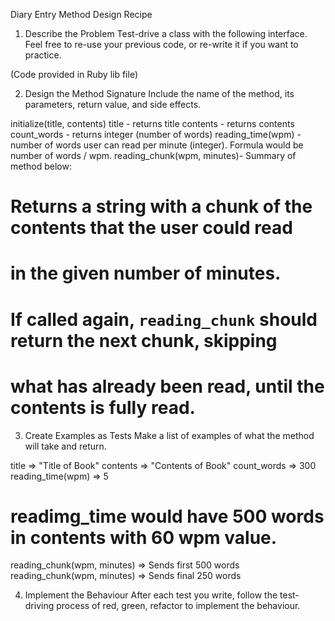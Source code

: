 Diary Entry Method Design Recipe
1. Describe the Problem
Test-drive a class with the following interface. Feel free to re-use your previous code, or re-write it if you want to practice.

(Code provided in Ruby lib file)

2. Design the Method Signature
Include the name of the method, its parameters, return value, and side effects.

initialize(title, contents)
title - returns title
contents - returns contents
count_words - returns integer (number of words)
reading_time(wpm) - number of words user can read per minute (integer). Formula would be number of words / wpm.
reading_chunk(wpm, minutes)- Summary of method below:
  # Returns a string with a chunk of the contents that the user could read
  # in the given number of minutes.
  # If called again, `reading_chunk` should return the next chunk, skipping
  # what has already been read, until the contents is fully read.

3. Create Examples as Tests
Make a list of examples of what the method will take and return.

title => "Title of Book"
contents => "Contents of Book"
count_words => 300
reading_time(wpm) => 5
# readimg_time would have 500 words in contents with 60 wpm value.
reading_chunk(wpm, minutes) => Sends first 500 words
reading_chunk(wpm, minutes) => Sends final 250 words

4. Implement the Behaviour
After each test you write, follow the test-driving process of red, green, refactor to implement the behaviour.
